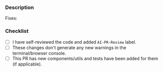 ### Description

Fixes:

### Checklist

- [ ] I have self-reviewed the code and added `AI-PR-Review` label.
- [ ] These changes don't generate any new warnings in the terminal/browser console.
- [ ] This PR has new components/utils and tests have been added for them (if applicable).
